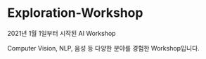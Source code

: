 # Exploration-Workshop

 2021년 1월 1일부터 시작된 AI Workshop  
 
 Computer Vision, NLP, 음성 등 다양한 분야를 경험한 Workshop입니다.
